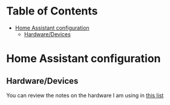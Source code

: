 # Table of Contents
   * [Home Assistant configuration](#home-assistant-configuration)
      * [Hardware/Devices](#devices)

# Home Assistant configuration

## Hardware/Devices
You can review the notes on the hardware I am using in [this list](md/hardware.md)